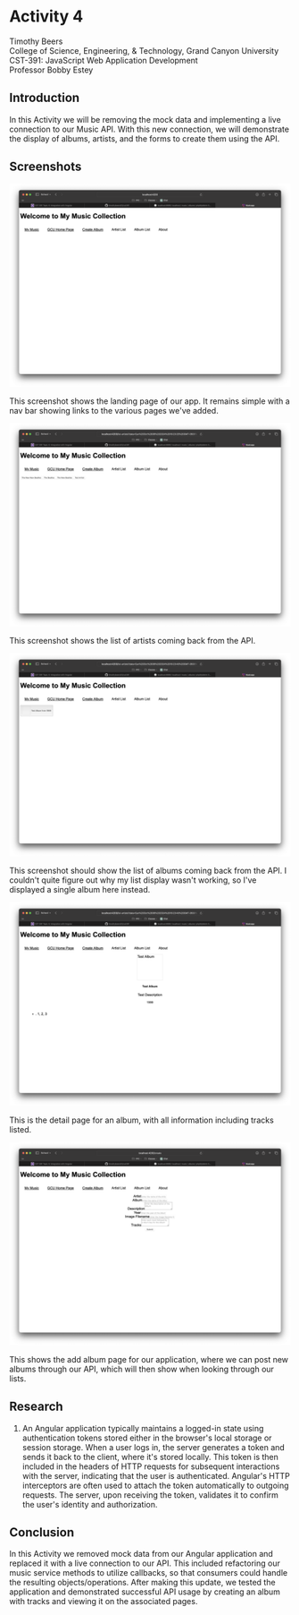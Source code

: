 # Activity 4

<!-- 1. Cover Sheet -->
Timothy Beers \
College of Science, Engineering, & Technology, Grand Canyon University \
CST-391: JavaScript Web Application Development \
Professor Bobby Estey

## Introduction

In this Activity we will be removing the mock data and implementing a live connection to our Music API. With this new connection, we will demonstrate the display of albums, artists, and the forms to create them using the API.

## Screenshots

![Home Page](./applicationScreenshots/mainPage.png)

This screenshot shows the landing page of our app. It remains simple with a nav bar showing links to the various pages we've added.

![Artist List](./applicationScreenshots/artistList.png)

This screenshot shows the list of artists coming back from the API.

![Album List](./applicationScreenshots/albumList.png)

This screenshot should show the list of albums coming back from the API. I couldn't quite figure out why my list display wasn't working, so I've displayed a single album here instead.

![Album Display](./applicationScreenshots/albumDisplayWithTracks.png)

This is the detail page for an album, with all information including tracks listed. 

![Add Album](./applicationScreenshots/addAlbum.png)

This shows the add album page for our application, where we can post new albums through our API, which will then show when looking through our lists.

## Research

1. An Angular application typically maintains a logged-in state using authentication tokens stored either in the browser's local storage or session storage. When a user logs in, the server generates a token and sends it back to the client, where it's stored locally. This token is then included in the headers of HTTP requests for subsequent interactions with the server, indicating that the user is authenticated. Angular's HTTP interceptors are often used to attach the token automatically to outgoing requests. The server, upon receiving the token, validates it to confirm the user's identity and authorization.

## Conclusion

In this Activity we removed mock data from our Angular application and replaced it with a live connection to our API. This included refactoring our music service methods to utilize callbacks, so that consumers could handle the resulting objects/operations. After making this update, we tested the application and demonstrated successful API usage by creating an album with tracks and viewing it on the associated pages.


